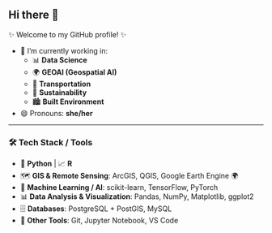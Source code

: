 ## Hi there 👋

✨ Welcome to my GitHub profile! ✨  

- 🌱 I’m currently working in:  
  - 📊 **Data Science**  
  - 🌍 **GEOAI (Geospatial AI)**  
  - 🚦 **Transportation**  
  - 🌱 **Sustainability**  
  - 🏙️ **Built Environment**  
- 😄 Pronouns: **she/her**  

---

### 🛠️ Tech Stack / Tools

- 🐍 **Python** | 📈 **R**
- 🗺️ **GIS & Remote Sensing**: ArcGIS, QGIS, Google Earth Engine 🌍  
- 🤖 **Machine Learning / AI**: scikit-learn, TensorFlow, PyTorch  
- 📊 **Data Analysis & Visualization**: Pandas, NumPy, Matplotlib, ggplot2  
- 🗄️ **Databases**: PostgreSQL + PostGIS, MySQL  
- 🔧 **Other Tools**: Git, Jupyter Notebook, VS Code  
